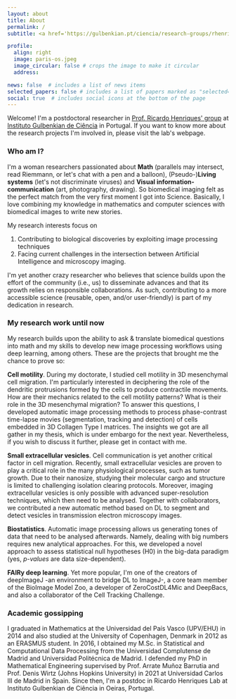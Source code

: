 ```yaml
---
layout: about
title: About
permalink: /
subtitle: <a href='https://gulbenkian.pt/ciencia/research-groups/rhenriques/'>Optical Cell Biology Group</a>, <a href='https://gulbenkian.pt/ciencia/'>Instituto Gulbenkian de Ciência</a>, Oeiras, Portugal

profile:
  align: right
  image: paris-os.jpeg
  image_circular: false # crops the image to make it circular
  address: 

news: false  # includes a list of news items
selected_papers: false # includes a list of papers marked as "selected={true}"
social: true  # includes social icons at the bottom of the page
---
```


Welcome!
I'm a postdoctoral researcher in [Prof. Ricardo Henriques' group](https://henriqueslab.github.io/) at [Instituto Gulbenkian de Ciência](https://gulbenkian.pt/ciencia/) in Portugal. 
If you want to know more about the research projects I'm involved in, please visit the lab's webpage. 

### Who am I?
I'm a woman researchers passionated about **Math** (parallels may intersect, read Riemmann, or let's chat with a pen and a balloon), (Pseudo-)**Living systems** (let's not discriminate viruses) and **Visual information-communication** (art, photography, drawing). 
So biomedical imaging felt as the perfect match from the very first moment I got into Science.
Basically, I love combining my knowledge in mathematics and computer sciences with biomedical images to write new stories. 

My research interests focus on
1. Contributing to biological discoveries by exploiting image processing techniques
2. Facing current challenges in the intersection between Artificial Intelligence and microscopy imaging.

I'm yet another crazy researcher who believes that science builds upon the effort of the community (i.e., us) to disseminate advances and that its growth relies on responsible collaborations. As such, contributing to a more accessible science (reusable, open, and/or user-friendly) is part of my dedication in research.

### My research work until now

My research builds upon the ability to ask & translate biomedical questions into math and my skills to develop new image processing workflows using deep learning, among others. 
These are the projects that brought me the chance to prove so:

**Cell motility**. During my doctorate, I studied cell motility in 3D mesenchymal cell migration. 
I'm particularly interested in deciphering the role of the dendritic protrusions formed by the cells to produce contractile movements. 
How are their mechanics related to the cell motility patterns? What is their role in the 3D mesenchymal migration? 
To answer this questions, I developed automatic image processing methods to process phase-contrast time-lapse movies (segmentation, tracking and detection) of cells embedded in 3D Collagen Type I matrices.
The insights we got are all gather in my thesis, which is under embargo for the next year. 
Nevertheless, if you wish to discuss it further, please get in contact with me.

**Small extracellular vesicles**. Cell communication is yet another critical factor in cell migration. Recently, small extracellular vesicles are proven to play a critical role in the many physiological processes, such as tumor growth.
Due to their nanosize, studying their molecular cargo and structure is limited to challenging isolation clearing protocols. Moreover, imaging extracellular vesicles is only possible with advanced super-resolution techniques, which then need to be analysed.
Together with collaborators, we contributed a new automatic method based on DL to segment and detect vesicles in transmission electron microscopy images.

**Biostatistics**. Automatic image processing allows us generating tones of data that need to be analysed afterwards. Namely, dealing with big numbers requires new analytical approaches. 
For this, we developed a novel approach to assess statistical null hypotheses (H0) in the big-data paradigm (yes, *p-values* are data size-dependent). 

**FAIRy deep learning**. Yet more popular, I'm one of the creators of deepImageJ -an environment to bridge DL to ImageJ-, a core team member of the BioImage Model Zoo, a developer of ZeroCostDL4Mic and DeepBacs, and also a collaborator of the Cell Tracking Challenge.

### Academic gossipping
I graduated in Mathematics at the Universidad del País Vasco (UPV/EHU) in 2014 and also studied at the University of Copenhagen, Denmark in 2012 as an ERASMUS student.
In 2016, I obtained my M.Sc. in Statistical and Computational Data Processing from the Universidad Complutense de Madrid and Universidad Politécnica de Madrid. 
I defended my PhD in Mathematical Engineering supervised by Prof. Arrate Muñoz Barrutia and Prof. Denis Wirtz (Johns Hopkins University) in 2021 at Universidad Carlos III de Madrid in Spain. Since then, I'm a postdoc in Ricardo Henriques Lab at Instituto Gulbenkian de Ciência in Oeiras, Portugal.


